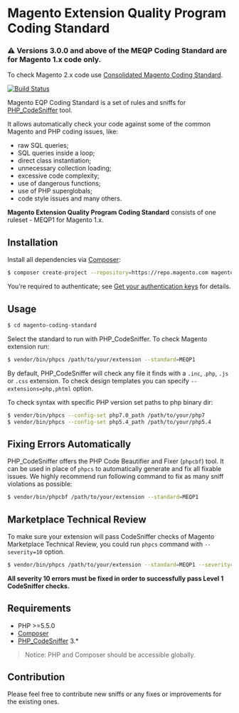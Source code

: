 # Magento Extension Quality Program Coding Standard

### :warning: Versions 3.0.0 and above of the MEQP Coding Standard are for Magento 1.x code only.
To check Magento 2.x code use [Consolidated Magento Coding Standard](https://github.com/magento/magento-coding-standard).

[![Build Status](https://travis-ci.org/magento/marketplace-eqp.svg?branch=master)](https://travis-ci.org/magento/marketplace-eqp)

Magento EQP Coding Standard is a set of rules and sniffs for [PHP_CodeSniffer](https://github.com/squizlabs/PHP_CodeSniffer) tool.

It allows automatically check your code against some of the common Magento and PHP coding issues, like:
- raw SQL queries;
- SQL queries inside a loop;
- direct class instantiation;
- unnecessary collection loading;
- excessive code complexity;
- use of dangerous functions;
- use of PHP superglobals;
- code style issues and many others.

**Magento Extension Quality Program Coding Standard** consists of one ruleset - MEQP1 for Magento 1.x.

## Installation

Install all dependencies via [Composer](https://getcomposer.org):
```sh
$ composer create-project --repository=https://repo.magento.com magento/marketplace-eqp magento-coding-standard
```
You’re required to authenticate; see [Get your authentication keys](http://devdocs.magento.com/guides/v2.0/install-gde/prereq/connect-auth.html) for details.

## Usage
```sh
$ cd magento-coding-standard
```
Select the standard to run with PHP_CodeSniffer. To check Magento extension run:
```sh
$ vendor/bin/phpcs /path/to/your/extension --standard=MEQP1
```
By default, PHP_CodeSniffer will check any file it finds with a `.inc`, .`php`, `.js` or `.css` extension. To check design templates you can specify `--extensions=php,phtml` option.

To check syntax with specific PHP version set paths to php binary dir:
```sh
$ vendor/bin/phpcs --config-set php7.0_path /path/to/your/php7
$ vendor/bin/phpcs --config-set php5.4_path /path/to/your/php5.4
```
## Fixing Errors Automatically

PHP_CodeSniffer offers the PHP Code Beautifier and Fixer (`phpcbf`) tool. It can be used in place of `phpcs` to automatically generate and fix all fixable issues. We highly recommend run following command to fix as many sniff violations as possible:
```sh
$ vendor/bin/phpcbf /path/to/your/extension --standard=MEQP1
```
## Marketplace Technical Review
To make sure your extension will pass CodeSniffer checks of Magento Marketplace Technical Review, you could run `phpcs` command with `--severity=10` option.
```sh
$ vendor/bin/phpcs /path/to/your/extension --standard=MEQP1 --severity=10 --extensions=php,phtml
```
**All severity 10 errors must be fixed in order to successfully pass Level 1 CodeSniffer checks.**
 
## Requirements

* PHP >=5.5.0
* [Composer](https://getcomposer.org)
* [PHP_CodeSniffer](https://github.com/squizlabs/PHP_CodeSniffer) 3.*

> Notice: PHP and Composer should be accessible globally.

## Contribution

Please feel free to contribute new sniffs or any fixes or improvements for the existing ones.
